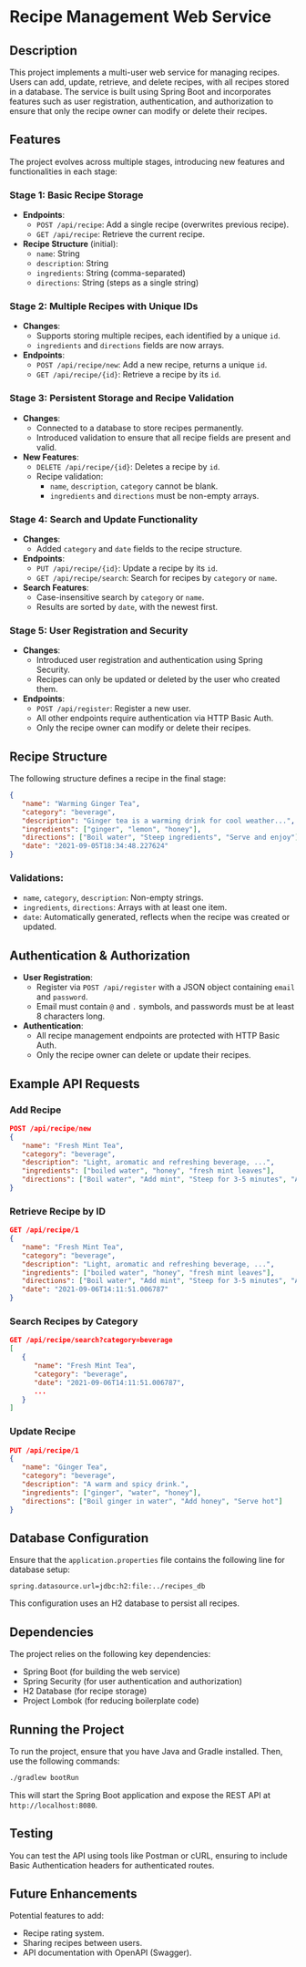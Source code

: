 # Recipe Management Web Service

## Description

This project implements a multi-user web service for managing recipes. Users can add, update, retrieve, and delete recipes, with all recipes stored in a database. The service is built using Spring Boot and incorporates features such as user registration, authentication, and authorization to ensure that only the recipe owner can modify or delete their recipes.

## Features

The project evolves across multiple stages, introducing new features and functionalities in each stage:

### Stage 1: Basic Recipe Storage

- **Endpoints**:
  - `POST /api/recipe`: Add a single recipe (overwrites previous recipe).
  - `GET /api/recipe`: Retrieve the current recipe.
- **Recipe Structure** (initial):
  - `name`: String
  - `description`: String
  - `ingredients`: String (comma-separated)
  - `directions`: String (steps as a single string)

### Stage 2: Multiple Recipes with Unique IDs

- **Changes**:
  - Supports storing multiple recipes, each identified by a unique `id`.
  - `ingredients` and `directions` fields are now arrays.
- **Endpoints**:
  - `POST /api/recipe/new`: Add a new recipe, returns a unique `id`.
  - `GET /api/recipe/{id}`: Retrieve a recipe by its `id`.

### Stage 3: Persistent Storage and Recipe Validation

- **Changes**:
  - Connected to a database to store recipes permanently.
  - Introduced validation to ensure that all recipe fields are present and valid.
- **New Features**:
  - `DELETE /api/recipe/{id}`: Deletes a recipe by `id`.
  - Recipe validation:
    - `name`, `description`, `category` cannot be blank.
    - `ingredients` and `directions` must be non-empty arrays.

### Stage 4: Search and Update Functionality

- **Changes**:
  - Added `category` and `date` fields to the recipe structure.
- **Endpoints**:
  - `PUT /api/recipe/{id}`: Update a recipe by its `id`.
  - `GET /api/recipe/search`: Search for recipes by `category` or `name`.
- **Search Features**:
  - Case-insensitive search by `category` or `name`.
  - Results are sorted by `date`, with the newest first.

### Stage 5: User Registration and Security

- **Changes**:
  - Introduced user registration and authentication using Spring Security.
  - Recipes can only be updated or deleted by the user who created them.
- **Endpoints**:
  - `POST /api/register`: Register a new user.
  - All other endpoints require authentication via HTTP Basic Auth.
  - Only the recipe owner can modify or delete their recipes.

## Recipe Structure

The following structure defines a recipe in the final stage:

```json
{
   "name": "Warming Ginger Tea",
   "category": "beverage",
   "description": "Ginger tea is a warming drink for cool weather...",
   "ingredients": ["ginger", "lemon", "honey"],
   "directions": ["Boil water", "Steep ingredients", "Serve and enjoy"],
   "date": "2021-09-05T18:34:48.227624"
}
```

### Validations:

- `name`, `category`, `description`: Non-empty strings.
- `ingredients`, `directions`: Arrays with at least one item.
- `date`: Automatically generated, reflects when the recipe was created or updated.

## Authentication & Authorization

- **User Registration**: 
  - Register via `POST /api/register` with a JSON object containing `email` and `password`.
  - Email must contain `@` and `.` symbols, and passwords must be at least 8 characters long.
- **Authentication**:
  - All recipe management endpoints are protected with HTTP Basic Auth.
  - Only the recipe owner can delete or update their recipes.

## Example API Requests

### Add Recipe

```json
POST /api/recipe/new
{
   "name": "Fresh Mint Tea",
   "category": "beverage",
   "description": "Light, aromatic and refreshing beverage, ...",
   "ingredients": ["boiled water", "honey", "fresh mint leaves"],
   "directions": ["Boil water", "Add mint", "Steep for 3-5 minutes", "Add honey"]
}
```

### Retrieve Recipe by ID

```json
GET /api/recipe/1
{
   "name": "Fresh Mint Tea",
   "category": "beverage",
   "description": "Light, aromatic and refreshing beverage, ...",
   "ingredients": ["boiled water", "honey", "fresh mint leaves"],
   "directions": ["Boil water", "Add mint", "Steep for 3-5 minutes", "Add honey"],
   "date": "2021-09-06T14:11:51.006787"
}
```

### Search Recipes by Category

```json
GET /api/recipe/search?category=beverage
[
   {
      "name": "Fresh Mint Tea",
      "category": "beverage",
      "date": "2021-09-06T14:11:51.006787",
      ...
   }
]
```

### Update Recipe

```json
PUT /api/recipe/1
{
   "name": "Ginger Tea",
   "category": "beverage",
   "description": "A warm and spicy drink.",
   "ingredients": ["ginger", "water", "honey"],
   "directions": ["Boil ginger in water", "Add honey", "Serve hot"]
}
```

## Database Configuration

Ensure that the `application.properties` file contains the following line for database setup:

```properties
spring.datasource.url=jdbc:h2:file:../recipes_db
```

This configuration uses an H2 database to persist all recipes.

## Dependencies

The project relies on the following key dependencies:

- Spring Boot (for building the web service)
- Spring Security (for user authentication and authorization)
- H2 Database (for recipe storage)
- Project Lombok (for reducing boilerplate code)

## Running the Project

To run the project, ensure that you have Java and Gradle installed. Then, use the following commands:

```bash
./gradlew bootRun
```

This will start the Spring Boot application and expose the REST API at `http://localhost:8080`.

## Testing

You can test the API using tools like Postman or cURL, ensuring to include Basic Authentication headers for authenticated routes.

## Future Enhancements

Potential features to add:

- Recipe rating system.
- Sharing recipes between users.
- API documentation with OpenAPI (Swagger).

```

```
